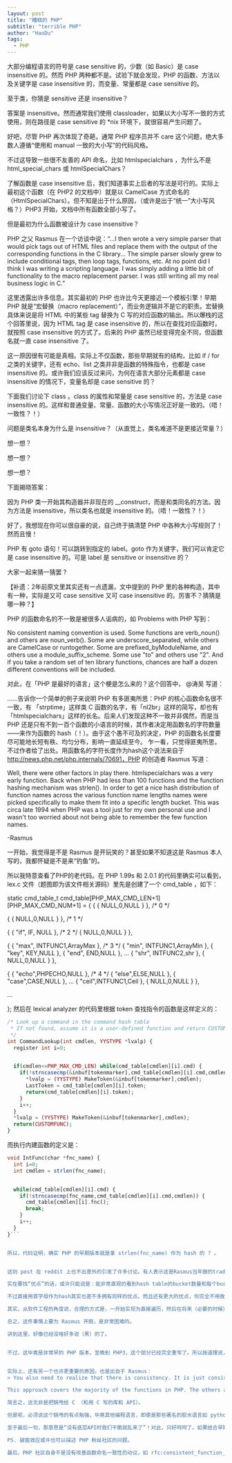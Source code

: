 ```yaml
---
layout: post
title: "糟糕的 PHP"
subtitle: "terrible PHP"
author: "HaoDu"
tags:
  - PHP
---
```


大部分编程语言的符号是 case sensitive 的，少数（如 Basic）是 case insensitive 的。然而 PHP 两种都不是。试验下就会发现，PHP 的函数、方法以及关键字是 case insensitive 的，而变量、常量都是 case sensitive 的。

至于类，你猜是 sensitive 还是 insensitive？

答案是 insensitive。然而通常我们使用 classloader，如果以大小写不一致的方式使用，则在路径是 case sensitive 的 *nix 环境下，就很容易产生问题了。

好吧，尽管 PHP 再次体现了奇葩，通常 PHP 程序员并不 care 这个问题，绝大多数人遵循“使用和 manual 一致的大小写”的代码风格。

不过这导致一些很不友善的 API 命名，比如 htmlspecialchars ，为什么不是 html_special_chars 或 htmlSpecialChars？

了解函数是 case insensitive 后，我们知道事实上后者的写法是可行的。实际上最初这个函数（在 PHP2 的文档中）就是以 CamelCase 方式命名的（HtmlSpecialChars）。但不知是出于什么原因，（或许是出于“统一”大小写风格？）PHP3 开始，文档中所有函数全部小写了。

但是最初为什么函数被设计为 case insensitive？

PHP 之父 Rasmus 在一个访谈中说：“...I then wrote a very simple parser that would pick tags out of HTML files and replace them with the output of the corresponding functions in the C library... The simple parser slowly grew to include conditional tags, then loop tags, functions, etc. At no point did I think I was writing a scripting language. I was simply adding a little bit of functionality to the macro replacement parser. I was still writing all my real business logic in C.”

这里透露出许多信息。其实最初的 PHP 也许比今天更接近一个模板引擎！早期 PHP 就是“宏替换（macro replacement）”，而业务逻辑并不是它的职责。宏替换具体来说是将 HTML 中的某些 tag 替换为 C 写的对应函数的输出。所以爆栈的这个回答里说，因为 HTML tag 是 case insensitive 的，所以在查找对应函数时，就按照 case insensitive 的方式了。后来的 PHP 虽然已经变得完全不同，但函数名就一直 case insensitive 了。

这一原因很有可能是真相。实际上不仅函数，那些早期就有的结构，比如 if / for 之类的关键字，还有 echo、list 之类并非是函数的特殊指令，也都是 case insensitive 的。或许我们应该反过来问，为何在语言大部分元素都是 case insensitive 的情况下，变量名却是 case sensitive 的？

下面我们讨论下 class 。class 的属性和常量是 case sensitive 的，方法是 case insensitive 的。这样和普通变量、常量、函数的大小写情况正好是一致的。（唔！一致性？！）

问题是类名本身为什么是 insensitive？（从直觉上，类名难道不是更接近常量？）

想一想？

想一想？

想一想？

下面揭晓答案：

因为 PHP 类一开始其构造器并非现在的 __construct，而是和类同名的方法。因为方法是 insensitive，所以类名也就是 insensitive 的。（唔！一致性？！）

好了，我想现在你可以很自豪的说，自己终于搞清楚 PHP 中各种大小写规则了！然而且慢！

PHP 有 goto 语句！可以跳转到指定的 label。goto 作为关键字，我们可以肯定它是 case insensitive 的。可是 label 是 sensitive or insensitive 的？

大家一起来猜一猜罢 ?

【补遗：2年前原文里其实还有一点遗漏，文中提到的 PHP 里的各种构造，其中有一种，实际是又可 case sensitive 又可 case insensitive 的。厉害不？猜猜是哪一种？】

PHP 的函数命名的不一致是被很多人诟病的，如 Problems with PHP 写到：

No consistent naming convention is used. Some functions are verb_noun() and others are noun_verb(). Some are underscore_separated, while others are CamelCase or runtogether. Some are prefixed_byModuleName, and others use a module_suffix_scheme. Some use "to" and others use "2". And if you take a random set of ten library functions, chances are half a dozen different conventions will be included.

对此，在「PHP 是最好的语言」这个梗是怎么来的？这个回答中，
@涛吴
 写道：


……告诉你一个简单的例子来说明 PHP 有多匪夷所思：PHP 的核心函数命名很不一致，有 「strptime」这样类 C 函数的名字，有「nl2br」这样的简写，却也有「htmlspecialchars」这样的长名。后来人们发现这种不一致并非偶然，而是当 PHP 还是只有不到一百个函数的小语言的时候，其作者决定用函数名的字符数量——来作为函数的 hash（！）。由于这个愚不可及的决定，PHP 的函数名长度要尽可能地长短有秩、均匀分布，影响一直延续至今。
乍一看，只觉得匪夷所思，不过作者给了出处。用函数名的字符长度作为hash这个说法来自于 http://news.php.net/php.internals/70691，PHP 的创造者 Rasmus 写道：

Well, there were other factors in play there. htmlspecialchars was a very early function. Back when PHP had less than 100 functions and the function hashing mechanism was strlen(). In order to get a nice hash distribution of function names across the various function name lengths names were picked specifically to make them fit into a specific length bucket. This was circa late 1994 when PHP was a tool just for my own personal use and I wasn't too worried about not being able to remember the few function names.

-Rasmus


一开始，我觉得是不是 Rasmus 是开玩笑的？甚至如果不知道这是 Rasmus 本人写的，我都怀疑是不是来“钓鱼”的。

所以我特意查看了PHP的老代码。在 PHP 1.99s 和 2.0.1 的代码里确实可以看到，lex.c 文件（题图即为该文件相关源码）里先是创建了一个 cmd_table ，如下：



static cmd_table_t cmd_table[PHP_MAX_CMD_LEN+1][PHP_MAX_CMD_NUM+1] = {
  { { NULL,0,NULL } },        /* 0 */


  { { NULL,0,NULL } },        /* 1 */


  { { "if", IF, NULL },        /* 2 */
    { NULL,0,NULL } }, 


  { { "max", INTFUNC1,ArrayMax }, /* 3 */
    { "min", INTFUNC1,ArrayMin },
    { "key", KEY,NULL },
    { "end", END,NULL },
    ...
    { "shr", INTFUNC2,shr },
    { NULL,0,NULL } }, 


  { { "echo",PHPECHO,NULL },     /* 4 */
    { "else",ELSE,NULL },
    { "case",CASE,NULL },
    ...
    { "ceil",INTFUNC1,Ceil },
    { NULL,0,NULL } }, 

   ...

};
然后在 lexical analyzer 的代码里根据 token 查找指令的函数是这样定义的：
```php
/* Look up a command in the command hash table 
 * If not found, assume it is a user-defined function and return CUSTOMFUNC
 */
int CommandLookup(int cmdlen, YYSTYPE *lvalp) {
  register int i=0;


  if(cmdlen<=PHP_MAX_CMD_LEN) while(cmd_table[cmdlen][i].cmd) {
    if(!strncasecmp(&inbuf[tokenmarker],cmd_table[cmdlen][i].cmd,cmdlen)) {
      *lvalp = (YYSTYPE) MakeToken(&inbuf[tokenmarker],cmdlen);
      LastToken = cmd_table[cmdlen][i].token;
      return(cmd_table[cmdlen][i].token);
    } 
    i++;
  }
  *lvalp = (YYSTYPE) MakeToken(&inbuf[tokenmarker],cmdlen);
  return(CUSTOMFUNC);
}
```
而执行内建函数的定义是：
```php
void IntFunc(char *fnc_name) {
  int i=0;
  int cmdlen = strlen(fnc_name);


  while(cmd_table[cmdlen][i].cmd) {
    if(!strncasecmp(fnc_name,cmd_table[cmdlen][i].cmd,cmdlen)) {
      cmd_table[cmdlen][i].fnc();
      break;
    } 
    i++;
  }
}```


所以，代码证明，确实 PHP 的早期版本就是拿 strlen(fnc_name) 作为 hash 的 ? 。


这则 post 在 reddit 上也不出意外的引发了许多讨论。有人表示这是Rasmus当年做的trade-off，然后遭到许多人的质疑，因为必须得有（相对于缺点的）优点，才谈得上是trade-off，但是拿函数名长度做hash看不出有任何好处。

实在要找“优点”的话，或许只能说是：能非常直观的看到hash table的bucket数量和每个bucket里有哪些名字，非常容易手动维护——比如可以手动调整每个bucket里名字的顺序（通过迎合token出现的概率）来略微提高一丢丢性能。

不过直接用首字母作为hash其实也差不多拥有同样的优点。而且还有更大的优点，你完全不用故意均匀分布，如果某个字母下数量太多，直接再按下一个字母hash就好了——好吧，这实际上是退化的tree，你可以在必要的时候在某个分支上进化一下。

其实，从软件工程的角度说，合理的方式是，一开始实现为直接遍历，然后在将来（必要的时候）进行性能优化——使用一个成熟可靠有人维护的 hash table 库。

总之，这件事情上要为 Rasmus 开脱，是非常困难的。

讲到这里，好像已经没啥好多说（黑）的了。


不过，这毕竟是非常早的 PHP 版本，至晚到 PHP3，这个部分已经完全重写了。所以按道理说，这一“愚不可及的决定”对函数命名造成的影响，本不应“延续至今”。


实际上，还有另一个也许更重要的原因。也是出自于 Rasmus：
> You also need to realize that there is consistency. It is just consistency from a different angle. PHP from day one was always a very thin wrapper on top of dozens, now hundreds, of underlying libraries. The function names and argument order, for the most part, were taken directly from these underlying libraries. So if you were familiar with MySQL's C API, for example, you would instantly be able to navigate PHP's mysql functions to the point where we barely needed PHP MySQL documentation because MySQL's C library documentation covered it function for function. And for many of the str functions (the ones without an underscore), try typing: man strlen/strchr/strrchr/strtok/strpbr/strspn... at your Linux command line prompt.

This approach covers the majority of the functions in PHP. The others are somewhat haphazard because it was not always obvious how to name these given there was no underlying API to mimic.

简言之，这无非是把锅甩给 C （和用 C 写的库和 API）。

但是呢，必须说这个锅甩的有点勉强，毕竟其他编程语言，即使是那些著名的胶水语言如 python，也很少直接在核心库照搬 C 的 API。

至于最后一句，那意思是“没有底层API时我们干脆就乱来了”！对此，只好呵呵了。如果结合早期的hash问题，我觉得这也许是破窗效应的“友善”说法吧……

PS. 破窗效应或许也可以描述 PHP 粉丝社区的问题。

最后，PHP 社区自身不是没有改善函数命名一致性的动议，如 rfc:consistent_function_names ，但貌似没有什么进展，也许这是注定徒劳无功的？


